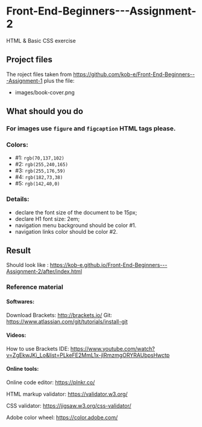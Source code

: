 # Front-End-Beginners---Assignment-2
HTML &amp; Basic CSS exercise

## Project files
The roject files taken from https://github.com/kob-e/Front-End-Beginners---Assignment-1
plus the file:
* images/book-cover.png


## What should you do
### For images use `figure` and `figcaption` HTML tags please.

### Colors:
* #1: `rgb(70,137,102)`
* #2: `rgb(255,240,165)`
* #3: `rgb(255,176,59)`
* #4: `rgb(182,73,38)`
* #5: `rgb(142,40,0)`

### Details:
* declare the font size of the document to be 15px;
* declare H1 font size: 2em;
* navigation menu background should be color #1.
* navigation links color should be color #2.

## Result
Should look like : https://kob-e.github.io/Front-End-Beginners---Assignment-2/after/index.html

### Reference material

#### Softwares:
Download Brackets: http://brackets.io/
Git: https://www.atlassian.com/git/tutorials/install-git

#### Videos:
How to use Brackets IDE: https://www.youtube.com/watch?v=ZgEkwJKi_Lo&list=PLkeFE2MmL1x-jIRmzmgORYRAUbpsHwctp

#### Online tools:
Online code editor: https://plnkr.co/

HTML markup validator: https://validator.w3.org/

CSS validator: https://jigsaw.w3.org/css-validator/

Adobe color wheel: https://color.adobe.com/

 